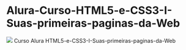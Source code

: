 # Alura-Curso-HTML5-e-CSS3-I-Suas-primeiras-paginas-da-Web
![](https://www.alura.com.br/assets/api/share/curso-introducao-html-css.png)
Curso Alura HTML5-e-CSS3-I-Suas-primeiras-paginas-da-Web
